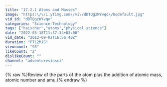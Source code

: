 ```yaml
---
title: "17.2.1 Atoms and Masses"
image: "https:\/\/i.ytimg.com\/vi\/dDTQgzWYvqo\/hqdefault.jpg"
vid_id: "dDTQgzWYvqo"
categories: "Science-Technology"
tags: ["haischer","atoms","physical science"]
date: "2022-03-18T11:37:34+03:00"
vid_date: "2012-09-02T16:56:40Z"
duration: "PT12M1S"
viewcount: "93"
likeCount: "2"
dislikeCount: ""
channel: "adventuresinsci"
---
```

{% raw %}Review of the parts of the atom plus the addition of atomic mass, atomic number and amu.{% endraw %}
